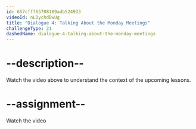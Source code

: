 ```yaml
---
id: 657cfff65708189adb524933
videoId: nLDychdBwUg
title: "Dialogue 4: Talking About the Monday Meetings"
challengeType: 21
dashedName: dialogue-4-talking-about-the-monday-meetings
---
```


# --description--

Watch the video above to understand the context of the upcoming lessons.

# --assignment--

Watch the video
